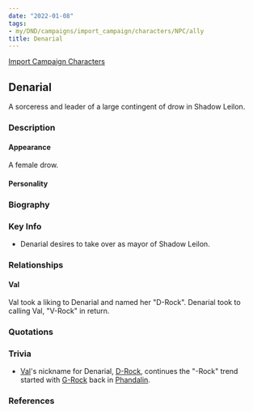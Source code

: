 ```yaml
---
date: "2022-01-08"
tags:
- my/DND/campaigns/import_campaign/characters/NPC/ally
title: Denarial
---
```


[Import Campaign Characters](/dnd/characters/)

## Denarial

A sorceress and leader of a large contingent of drow in Shadow Leilon.

### Description

#### Appearance

A female drow.

#### Personality

### Biography

### Key Info

- Denarial desires to take over as mayor of Shadow Leilon.

### Relationships

#### Val

Val took a liking to Denarial and named her "D-Rock". Denarial took to calling Val, "V-Rock" in return.

### Quotations

### Trivia

- [Val](/dnd/characters/val/)'s nickname for Denarial, [D-Rock](/dnd/characters/npcs/denarial/), continues the "-Rock" trend started with [G-Rock](/dnd/characters/npcs/gundren-rockseeker/) back in [Phandalin](/dnd/locations/phandalin/).

### References
